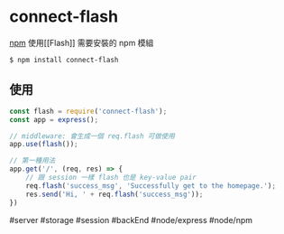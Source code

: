 # connect-flash
[npm](https://www.npmjs.com/package/connect-flash)
使用[[Flash]] 需要安裝的 npm 模組
```shell
$ npm install connect-flash
```

## 使用
```js
const flash = require('connect-flash');
const app = express();

// middleware: 會生成一個 req.flash 可做使用
app.use(flash());	
```

```js
// 第一種用法
app.get('/', (req, res) => {
	// 跟 session 一樣 flash 也是 key-value pair
	req.flash('success_msg', 'Successfully get to the homepage.');
	res.send('Hi, ' + req.flash('success_msg'));
})
```
#server #storage #session
#backEnd #node/express #node/npm